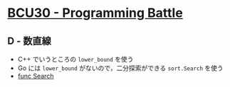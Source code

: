 # [BCU30 - Programming Battle](https://atcoder.jp/contests/bcu30)

## D - 数直線
- C++ でいうところの `lower_bound` を使う
- Go には `lower_bound` がないので，二分探索ができる `sort.Search` を使う
- [func Search](https://golang.org/pkg/sort/#Search)

